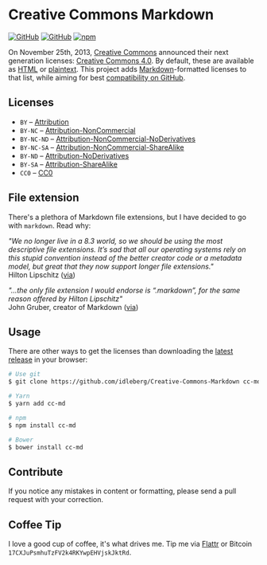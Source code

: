 # Creative Commons Markdown

[![GitHub](https://img.shields.io/github/forks/idleberg/Creative-Commons-Markdown.svg?style=flat-square)](https://github.com/idleberg/Creative-Commons-Markdown/network)
[![GitHub](https://img.shields.io/github/release/idleberg/Creative-Commons-Markdown.svg?style=flat-square)](https://github.com/idleberg/Creative-Commons-Markdown/releases)
[![npm](https://img.shields.io/npm/v/cc-md.svg?style=flat-square)](https://www.npmjs.org/package/cc-md)


On November 25th, 2013, [Creative Commons](http://creativecommons.org/) announced their next generation licenses: [Creative Commons 4.0](https://creativecommons.org/weblog/entry/40768). By default, these are available as [HTML](http://creativecommons.org/licenses/) or [plaintext](http://creativecommons.org/weblog/entry/41127). This project adds [Markdown](http://daringfireball.net/projects/markdown/)-formatted licenses to that list, while aiming for best [compatibility on GitHub](https://github.github.com/gfm/).

## Licenses

* `BY` – [Attribution](https://github.com/idleberg/Creative-Commons-Markdown/blob/master/4.0/by.markdown)
* `BY-NC` – [Attribution-NonCommercial](https://github.com/idleberg/Creative-Commons-Markdown/blob/master/4.0/by-nc.markdown)
* `BY-NC-ND` – [Attribution-NonCommercial-NoDerivatives](https://github.com/idleberg/Creative-Commons-Markdown/blob/master/4.0/by-nc-nd.markdown)
* `BY-NC-SA` – [Attribution-NonCommercial-ShareAlike](https://github.com/idleberg/Creative-Commons-Markdown/blob/master/4.0/by-nc-sa.markdown)
* `BY-ND` – [Attribution-NoDerivatives](https://github.com/idleberg/Creative-Commons-Markdown/blob/master/4.0/by-nd.markdown)
* `BY-SA` – [Attribution-ShareAlike](https://github.com/idleberg/Creative-Commons-Markdown/blob/master/4.0/by-sa.markdown)
* `CC0` – [CC0](https://github.com/idleberg/Creative-Commons-Markdown/blob/master/4.0/zero.markdown)

## File extension

There's a plethora of Markdown file extensions, but I have decided to go with `markdown`. Read why:

*"We no longer live in a 8.3 world, so we should be using the most descriptive file extensions. It’s sad that all our operating systems rely on this stupid convention instead of the better creator code or a metadata model, but great that they now support longer file extensions."*  
Hilton Lipschitz ([via](http://hiltmon.com/blog/2012/03/07/the-markdown-file-extension/))

*"…the only file extension I would endorse is “.markdown”, for the same reason offered by Hilton Lipschitz"*  
John Gruber, creator of Markdown ([via](http://daringfireball.net/linked/2014/01/08/markdown-extension))

## Usage

There are other ways to get the licenses than downloading the [latest release](https://github.com/idleberg/Creative-Commons-Markdown/releases/latest) in your browser:

```bash
# Use git
$ git clone https://github.com/idleberg/Creative-Commons-Markdown cc-md

# Yarn
$ yarn add cc-md

# npm
$ npm install cc-md

# Bower
$ bower install cc-md
```

## Contribute

If you notice any mistakes in content or formatting, please send a pull request with your correction.

## Coffee Tip

I love a good cup of coffee, it's what drives me. Tip me via [Flattr](https://flattr.com/submit/auto?user_id=idleberg&url=https://github.com/idleberg/Creative-Commons-Markdown) or Bitcoin `17CXJuPsmhuTzFV2k4RKYwpEHVjskJktRd`.
